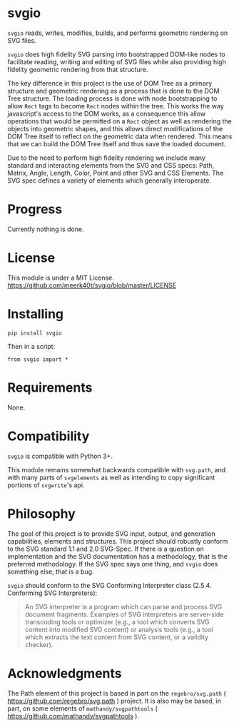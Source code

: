# svgio

`svgio` reads, writes, modifies, builds, and performs geometric rendering on SVG files. 

`svgio` does high fidelity SVG parsing into bootstrapped DOM-like nodes to facilitate reading, writing and editing of SVG files while also providing high fidelity geometric rendering from that structure.

The key difference in this project is the use of DOM Tree as a primary structure and geometric rendering as a process that is done to the DOM Tree structure. The loading process is done with node bootstrapping to allow `Rect` tags to become `Rect` nodes within the tree. This works the way javascript's access to the DOM works, as a consequence this allow operations that would be permitted on a `Rect` object as well as rendering the objects into geometric shapes, and this allows direct modifications of the DOM Tree itself to reflect on the geometric data when rendered. This means that we can build the DOM Tree itself and thus save the loaded document.

Due to the need to perform high fidelity rendering we include many standard and interacting elements from the SVG and CSS specs: Path, Matrix, Angle, Length, Color, Point and other SVG and CSS Elements. The SVG spec defines a variety of elements which generally interoperate.

# Progress
Currently nothing is done.

# License

This module is under a MIT License.
https://github.com/meerk40t/svgio/blob/master/LICENSE

# Installing
`pip install svgio`

Then in a script:

`from svgio import *`

# Requirements

None.

# Compatibility

`svgio` is compatible with Python 3+.

This module remains somewhat backwards compatible with `svg.path`, and with many parts of `svgelements` as well as intending to copy significant portions of `svgwrite`'s api.

# Philosophy

The goal of this project is to provide SVG input, output, and generation capabilities, elements and structures. This project should robustly conform to the SVG standard 1.1 and 2.0 SVG-Spec. If there is a question on implementation and the SVG documentation has a methodology, that is the preferred methodology. If the SVG spec says one thing, and `svgio` does something else, that is a bug.

`svgio` should conform to the SVG Conforming Interpreter class (2.5.4. Conforming SVG Interpreters):

>An SVG interpreter is a program which can parse and process SVG document fragments. Examples of SVG interpreters are server-side transcoding tools or optimizer (e.g., a tool which converts SVG content into modified SVG content) or analysis tools (e.g., a tool which extracts the text content from SVG content, or a validity checker).

# Acknowledgments

The Path element of this project is based in part on the `regebro/svg.path` ( https://github.com/regebro/svg.path ) project. It is also may be based, in part, on some elements of `mathandy/svgpathtools` ( https://github.com/mathandy/svgpathtools ).

